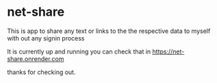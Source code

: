 # net-share
This is app to share any text or links to the the respective data to myself with out any signin process


It is currently up and running you can check that in https://net-share.onrender.com 

thanks for checking out.
